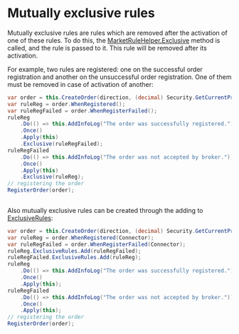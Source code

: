 # Mutually exclusive rules

Mutually exclusive rules are rules which are removed after the activation of one of these rules. To do this, the [MarketRuleHelper.Exclusive](xref:StockSharp.Algo.MarketRuleHelper.Exclusive) method is called, and the rule is passed to it. This rule will be removed after its activation.

For example, two rules are registered: one on the successful order registration and another on the unsuccessful order registration. One of them must be removed in case of activation of another:

```cs
var order = this.CreateOrder(direction, (decimal) Security.GetCurrentPrice(direction), Volume);
var ruleReg = order.WhenRegistered();
var ruleRegFailed = order.WhenRegisterFailed();
ruleReg
    .Do(() => this.AddInfoLog("The order was successfully registered."))
    .Once()
    .Apply(this)
    .Exclusive(ruleRegFailed);
ruleRegFailed
    .Do(() => this.AddInfoLog("The order was not accepted by broker."))
    .Once()
    .Apply(this)
    .Exclusive(ruleReg);
// registering the order
RegisterOrder(order);
		
```

Also mutually exclusive rules can be created through the adding to [ExclusiveRules](xref:StockSharp.Algo.IMarketRule.ExclusiveRules):

```cs
var order = this.CreateOrder(direction, (decimal) Security.GetCurrentPrice(direction), Volume);
var ruleReg = order.WhenRegistered(Connector);
var ruleRegFailed = order.WhenRegisterFailed(Connector);
ruleReg.ExclusiveRules.Add(ruleRegFailed);
ruleRegFailed.ExclusiveRules.Add(ruleReg);
ruleReg
    .Do(() => this.AddInfoLog("The order was successfully registered."))
    .Once()
    .Apply(this);
ruleRegFailed
    .Do(() => this.AddInfoLog("The order was not accepted by broker."))
    .Once()
    .Apply(this);
// registering the order
RegisterOrder(order);
		
```
